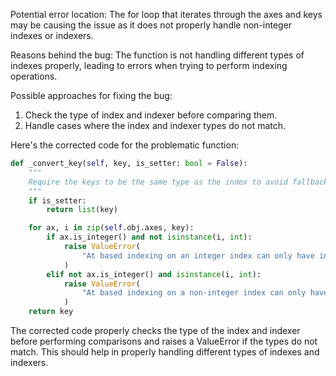 Potential error location: The for loop that iterates through the axes and keys may be causing the issue as it does not properly handle non-integer indexes or indexers.

Reasons behind the bug: The function is not handling different types of indexes properly, leading to errors when trying to perform indexing operations.

Possible approaches for fixing the bug:
1. Check the type of index and indexer before comparing them.
2. Handle cases where the index and indexer types do not match.

Here's the corrected code for the problematic function:

```python
def _convert_key(self, key, is_setter: bool = False):
    """
    Require the keys to be the same type as the index to avoid fallback.
    """
    if is_setter:
        return list(key)

    for ax, i in zip(self.obj.axes, key):
        if ax.is_integer() and not isinstance(i, int):
            raise ValueError(
                "At based indexing on an integer index can only have integer indexers"
            )
        elif not ax.is_integer() and isinstance(i, int):
            raise ValueError(
                "At based indexing on a non-integer index can only have non-integer indexers"
            )
    return key
```

The corrected code properly checks the type of the index and indexer before performing comparisons and raises a ValueError if the types do not match. This should help in properly handling different types of indexes and indexers.